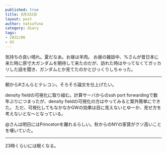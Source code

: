 ```yaml
--- 
published: true
title: 8月332日
layout: post
author: natsufuna
category: diary
tags: 
- 2022/06
- US
---
```

気持ちの良い晴れ。夏だなあ。お昼は羊肉。
お昼の雑談中、%さんが昔日本に来た時に原寸大ガンダムを期待して来たのだが、訪れた時はやってなくてガッカリした話を聞き、ガンダムとか見てたのかとびっくりしちゃった。

---
朝から#さんらとテレコン。そろそろ論文を仕上げたい。

density fieldの可視化に取り組む。計算サーバからのssh port forwardingで数年ぶりにつまったが、density fieldの可視化の方はやってみると案外簡単にできた。
ただ、可視化してもなかなかGWの効果は目に見えないとゆーか、見せ方を考えないとな〜となっている。

@さんは明日にはPrincetonを離れるらしい。秋からのNYの家賃がクソ高いことを嘆いていた。

---
23時くらいには眠くなる。